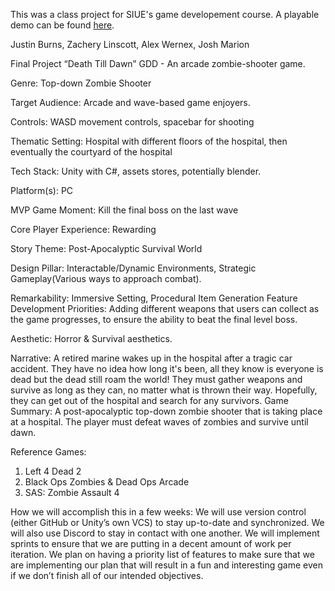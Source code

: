 This was a class project for SIUE's game developement course. A playable demo can be found [here](squatchout.itch.io/deathtildawn).


Justin Burns, Zachery Linscott, Alex Wernex, Josh Marion

Final Project “Death Till Dawn” GDD - An arcade zombie-shooter game.


Genre: Top-down Zombie Shooter

Target Audience: Arcade and wave-based game enjoyers.

Controls: WASD movement controls, spacebar for shooting

Thematic Setting: Hospital with different floors of the hospital, then eventually the courtyard of
the hospital

Tech Stack: Unity with C#, assets stores, potentially blender.

Platform(s): PC

MVP Game Moment: Kill the final boss on the last wave

Core Player Experience: Rewarding

Story Theme: Post-Apocalyptic Survival World

Design Pillar: Interactable/Dynamic Environments, Strategic Gameplay(Various ways to
approach combat).

Remarkability: Immersive Setting, Procedural Item Generation
Feature Development Priorities: Adding different weapons that users can collect as the game
progresses, to ensure the ability to beat the final level boss.

Aesthetic: Horror & Survival aesthetics.

Narrative: A retired marine wakes up in the hospital after a tragic car accident. They have no
idea how long it's been, all they know is everyone is dead but the dead still roam the world!
They must gather weapons and survive as long as they can, no matter what is thrown their way.
Hopefully, they can get out of the hospital and search for any survivors.
Game Summary: A post-apocalyptic top-down zombie shooter that is taking place at a hospital.
The player must defeat waves of zombies and survive until dawn.

Reference Games:
1. Left 4 Dead 2
2. Black Ops Zombies & Dead Ops Arcade
3. SAS: Zombie Assault 4
   
How we will accomplish this in a few weeks: We will use version control (either GitHub or
Unity’s own VCS) to stay up-to-date and synchronized. We will also use Discord to stay in
contact with one another. We will implement sprints to ensure that we are putting in a decent
amount of work per iteration. We plan on having a priority list of features to make sure that we
are implementing our plan that will result in a fun and interesting game even if we don’t finish all
of our intended objectives.
